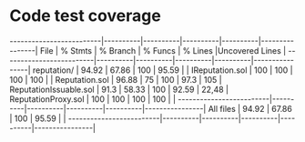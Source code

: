# Code test coverage

-------------------------|----------|----------|----------|----------|----------------|
File                     |  % Stmts | % Branch |  % Funcs |  % Lines |Uncovered Lines |
-------------------------|----------|----------|----------|----------|----------------|
 reputation/             |    94.92 |    67.86 |      100 |    95.59 |                |
  IReputation.sol        |      100 |      100 |      100 |      100 |                |
  Reputation.sol         |    96.88 |       75 |      100 |     97.3 |            105 |
  ReputationIssuable.sol |     91.3 |    58.33 |      100 |    92.59 |          22,48 |
  ReputationProxy.sol    |      100 |      100 |      100 |      100 |                |
-------------------------|----------|----------|----------|----------|----------------|
All files                |    94.92 |    67.86 |      100 |    95.59 |                |
-------------------------|----------|----------|----------|----------|----------------|
